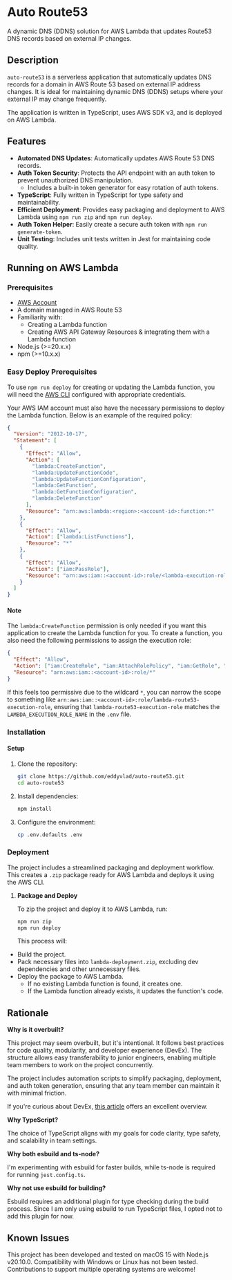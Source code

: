 # Auto Route53

A dynamic DNS (DDNS) solution for AWS Lambda that updates Route53 DNS records based on external IP changes.

## Description

`auto-route53` is a serverless application that automatically updates DNS records for a domain in AWS Route 53 based on external IP address changes. It is ideal for maintaining dynamic DNS (DDNS) setups where your external IP may change frequently.

The application is written in TypeScript, uses AWS SDK v3, and is deployed on AWS Lambda.

## Features

- **Automated DNS Updates**: Automatically updates AWS Route 53 DNS records.
- **Auth Token Security**: Protects the API endpoint with an auth token to prevent unauthorized DNS manipulation.
  - Includes a built-in token generator for easy rotation of auth tokens.
- **TypeScript**: Fully written in TypeScript for type safety and maintainability.
- **Efficient Deployment**: Provides easy packaging and deployment to AWS Lambda using `npm run zip` and `npm run deploy`.
- **Auth Token Helper**: Easily create a secure auth token with `npm run generate-token`.
- **Unit Testing**: Includes unit tests written in Jest for maintaining code quality.

## Running on AWS Lambda

### Prerequisites

- [AWS Account](https://aws.amazon.com/account/)
- A domain managed in AWS Route 53
- Familiarity with:
  - Creating a Lambda function
  - Creating AWS API Gateway Resources & integrating them with a Lambda function
- Node.js (>=20.x.x)
- npm (>=10.x.x)

### Easy Deploy Prerequisites

To use `npm run deploy` for creating or updating the Lambda function, you will need the [AWS CLI](https://docs.aws.amazon.com/cli/latest/userguide/getting-started-install.html#getting-started-install-instructions) configured with appropriate credentials.

Your AWS IAM account must also have the necessary permissions to deploy the Lambda function. Below is an example of the required policy:

```json
{
  "Version": "2012-10-17",
  "Statement": [
    {
      "Effect": "Allow",
      "Action": [
        "lambda:CreateFunction",
        "lambda:UpdateFunctionCode",
        "lambda:UpdateFunctionConfiguration",
        "lambda:GetFunction",
        "lambda:GetFunctionConfiguration",
        "lambda:DeleteFunction"
      ],
      "Resource": "arn:aws:lambda:<region>:<account-id>:function:*"
    },
    {
      "Effect": "Allow",
      "Action": ["lambda:ListFunctions"],
      "Resource": "*"
    },
    {
      "Effect": "Allow",
      "Action": ["iam:PassRole"],
      "Resource": "arn:aws:iam::<account-id>:role/<lambda-execution-role>"
    }
  ]
}
```

#### Note

The `lambda:CreateFunction` permission is only needed if you want this application to create the Lambda function for you. To create a function, you also need the following permissions to assign the execution role:

```json
{
  "Effect": "Allow",
  "Action": ["iam:CreateRole", "iam:AttachRolePolicy", "iam:GetRole", "iam:PassRole"],
  "Resource": "arn:aws:iam::<account-id>:role/*"
}
```

If this feels too permissive due to the wildcard `*`, you can narrow the scope to something like `arn:aws:iam::<account-id>:role/lambda-route53-execution-role`, ensuring that `lambda-route53-execution-role` matches the `LAMBDA_EXECUTION_ROLE_NAME` in the `.env` file.

### Installation

#### Setup

1. Clone the repository:

   ```bash
   git clone https://github.com/eddyvlad/auto-route53.git
   cd auto-route53
   ```

2. Install dependencies:

   ```bash
   npm install
   ```

3. Configure the environment:

   ```bash
   cp .env.defaults .env
   ```

### Deployment

The project includes a streamlined packaging and deployment workflow. This creates a `.zip` package ready for AWS Lambda and deploys it using the AWS CLI.

1. **Package and Deploy**

   To zip the project and deploy it to AWS Lambda, run:

   ```bash
   npm run zip
   npm run deploy
   ```

   This process will:

- Build the project.
- Pack necessary files into `lambda-deployment.zip`, excluding dev dependencies and other unnecessary files.
- Deploy the package to AWS Lambda.
  - If no existing Lambda function is found, it creates one.
  - If the Lambda function already exists, it updates the function's code.

## Rationale

**Why is it overbuilt?**

This project may seem overbuilt, but it's intentional. It follows best practices for code quality, modularity, and developer experience (DevEx). The structure allows easy transferability to junior engineers, enabling multiple team members to work on the project concurrently.

The project includes automation scripts to simplify packaging, deployment, and auth token generation, ensuring that any team member can maintain it with minimal friction.

If you're curious about DevEx, [this article](https://github.blog/enterprise-software/collaboration/developer-experience-what-is-it-and-why-should-you-care/) offers an excellent overview.

**Why TypeScript?**

The choice of TypeScript aligns with my goals for code clarity, type safety, and scalability in team settings.

**Why both esbuild and ts-node?**

I'm experimenting with esbuild for faster builds, while ts-node is required for running `jest.config.ts`.

**Why not use esbuild for building?**

Esbuild requires an additional plugin for type checking during the build process. Since I am only using esbuild to run TypeScript files, I opted not to add this plugin for now.

## Known Issues

This project has been developed and tested on macOS 15 with Node.js v20.10.0. Compatibility with Windows or Linux has not been tested. Contributions to support multiple operating systems are welcome!
